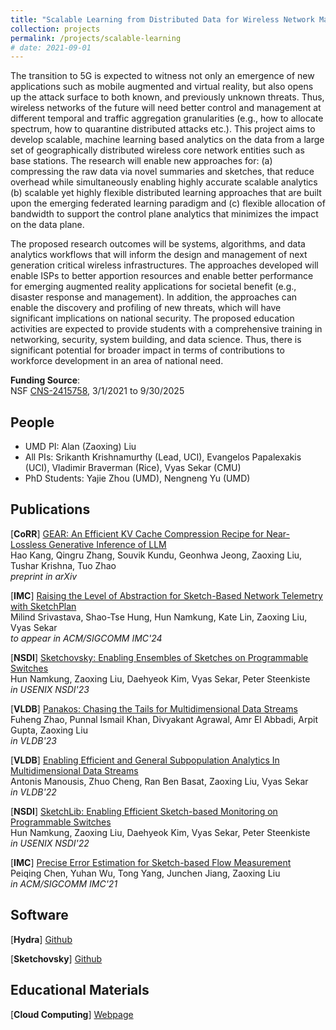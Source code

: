 ```yaml
---
title: "Scalable Learning from Distributed Data for Wireless Network Management"
collection: projects
permalink: /projects/scalable-learning
# date: 2021-09-01
---
```


The transition to 5G is expected to witness not only an emergence of new applications such as mobile augmented and virtual reality, but also opens up the attack surface to both known, and previously unknown threats. Thus, wireless networks of the future will need better control and management at different temporal and traffic aggregation granularities (e.g., how to allocate spectrum, how to quarantine distributed attacks etc.). This project aims to develop scalable, machine learning based analytics on the data from a large set of geographically distributed wireless core network entities such as base stations. The research will enable new approaches for: (a) compressing the raw data via novel summaries and sketches, that reduce overhead while simultaneously enabling highly accurate scalable analytics (b) scalable yet highly flexible distributed learning approaches that are built upon the emerging federated learning paradigm and (c) flexible allocation of bandwidth to support the control plane analytics that minimizes the impact on the data plane.

The proposed research outcomes will be systems, algorithms, and data analytics workflows that will inform the design and management of next generation critical wireless infrastructures. The approaches developed will enable ISPs to better apportion resources and enable better performance for emerging augmented reality applications for societal benefit (e.g., disaster response and management). In addition, the approaches can enable the discovery and profiling of new threats, which will have significant implications on national security. The proposed education activities are expected to provide students with a comprehensive training in networking, security, system building, and data science. Thus, there is significant potential for broader impact in terms of contributions to workforce development in an area of national need.

**Funding Source**:                
NSF [CNS-2415758](https://www.nsf.gov/awardsearch/showAward?AWD_ID=2415758), 3/1/2021 to 9/30/2025



People
------
* UMD PI: Alan (Zaoxing) Liu
* All PIs: Srikanth Krishnamurthy (Lead, UCI), Evangelos Papalexakis (UCI), Vladimir Braverman (Rice), Vyas Sekar (CMU)
* PhD Students: Yajie Zhou (UMD), Nengneng Yu (UMD)

Publications
------
[**CoRR**] [GEAR: An Efficient KV Cache Compression Recipe for Near-Lossless Generative Inference of LLM](https://arxiv.org/abs/2403.05527)       
Hao Kang, Qingru Zhang, Souvik Kundu, Geonhwa Jeong, Zaoxing Liu, Tushar Krishna, Tuo Zhao      
*preprint in arXiv*

[**IMC**] [Raising the Level of Abstraction for Sketch-Based Network Telemetry with SketchPlan](/papers/2024/IMC24_SketchPlan.pdf)            
Milind Srivastava, Shao-Tse Hung, Hun Namkung, Kate Lin, Zaoxing Liu, Vyas Sekar              
*to appear in ACM/SIGCOMM IMC'24*

[**NSDI**] [Sketchovsky: Enabling Ensembles of Sketches on Programmable Switches](/papers/2023/NSDI23_Sketchovsky.pdf)  
Hun Namkung, Zaoxing Liu, Daehyeok Kim, Vyas Sekar, Peter Steenkiste   
*in USENIX NSDI'23*

[**VLDB**] [Panakos: Chasing the Tails for Multidimensional Data Streams](/papers/2023/VLDB23_Panakos.pdf)  
Fuheng Zhao, Punnal Ismail Khan, Divyakant Agrawal, Amr El Abbadi, Arpit Gupta, Zaoxing Liu  
*in VLDB'23*

[**VLDB**] [Enabling Efficient and General Subpopulation Analytics In Multidimensional Data Streams](/papers/2022/VLDB22_Hydra.pdf)  
Antonis Manousis, Zhuo Cheng, Ran Ben Basat, Zaoxing Liu, Vyas Sekar  
*in VLDB'22*

[**NSDI**] [SketchLib: Enabling Efficient Sketch-based Monitoring on Programmable Switches](/papers/2022/NSDI2022_SketchLib.pdf)  
Hun Namkung, Zaoxing Liu, Daehyeok Kim, Vyas Sekar, Peter Steenkiste  
*in USENIX NSDI'22*

[**IMC**] [Precise Error Estimation for Sketch-based Flow Measurement](/papers/2021/IMC21_ErrorEstimation.pdf)  
Peiqing Chen, Yuhan Wu, Tong Yang, Junchen Jiang, Zaoxing Liu   
*in ACM/SIGCOMM IMC'21*


Software
------
[**Hydra**] [Github](https://github.com/antonis-m/HYDRA_VLDB)

[**Sketchovsky**] [Github](https://github.com/Sketchovsky)

Educational Materials
------
[**Cloud Computing**] [Webpage](https://zaoxing.github.io/teaching/2024-fall-cloud)
